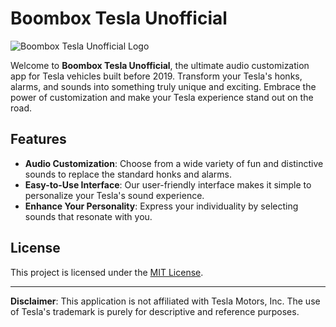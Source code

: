 # Boombox Tesla Unofficial

![Boombox Tesla Unofficial Logo](images/boombox_logo.png)

Welcome to **Boombox Tesla Unofficial**, the ultimate audio customization app for Tesla vehicles built before 2019. Transform your Tesla's honks, alarms, and sounds into something truly unique and exciting. Embrace the power of customization and make your Tesla experience stand out on the road.

## Features

- **Audio Customization**: Choose from a wide variety of fun and distinctive sounds to replace the standard honks and alarms.
- **Easy-to-Use Interface**: Our user-friendly interface makes it simple to personalize your Tesla's sound experience.
- **Enhance Your Personality**: Express your individuality by selecting sounds that resonate with you.

## License

This project is licensed under the [MIT License](LICENSE).

---

**Disclaimer**: This application is not affiliated with Tesla Motors, Inc. The use of Tesla's trademark is purely for descriptive and reference purposes.
